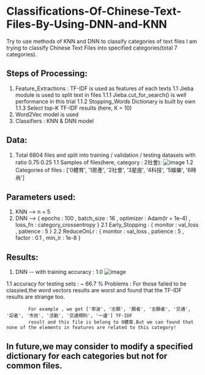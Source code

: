 # Classifications-Of-Chinese-Text-Files-By-Using-DNN-and-KNN
Try to use methods of KNN and DNN to classify categories of text files
I am trying to classify Chinese Text Files into specified categories(total 7 categories).

## Steps of Processing:
1. Feature_Extractions : TF-IDF is used as features of each texts
  1.1 Jieba module is used to split text in files
    1.1.1 Jieba.cut_for_search() is well performance in this trial
    1.1.2 Stopping_Words Dictionary is built by own
    1.1.3 Select top-K TF-IDF results (here, K = 10)
2. Word2Vec model is used 
3. Classifiers : KNN & DNN model

## Data:
1. Total 6804 files and split into training / validation / testing datasets with ratio 0.75:0.25
  1.1 Samples of files(here, category : 2社會):
![image](https://user-images.githubusercontent.com/55430748/146853940-b5ec018c-f22d-4c7a-bac8-9374068032d6.png)
  1.2 Categories of files :  ['0體育', '1房產', '2社會', '3星座', '4科技', '5娛樂', '6時尚']
  
## Parameters used:
1. KNN --> n = 5
2. DNN --> { epochs : 100 , batch_size : 16 , optimizer : Adam(lr = 1e-4) , loss_fn : category_crossentropy }
  2.1 Early_Stopping : { monitor : val_loss , patience : 5 }
  2.2 ReduceOnLr : { monitor : val_loss , patience : 5 , factor : 0.1 , min_lr : 1e-8 }

## Results:
1. DNN -- with training accuracy : 1.0
  ![image](https://user-images.githubusercontent.com/55430748/146854945-8054095e-0981-4fcb-b632-ea51f16f72d5.png)

 1.1 accuracy for testing sets : ~ 66.7 %
 Problems : For those failed to be classied,the word vectors results are worst and found that the TF-IDF results
            are strange too.
            
            For example , we get ['寧波', '志願', '願者', '志願者', '交通', '記者', '市民', '活動', '交通規則', '一邊'] TF-IDF 
            result and this file is belong to 0體育.But we can found that none of the elements in features are related to this category!
 ## In future,we may consider to modify a specified dictionary for each categories but not for common files.
